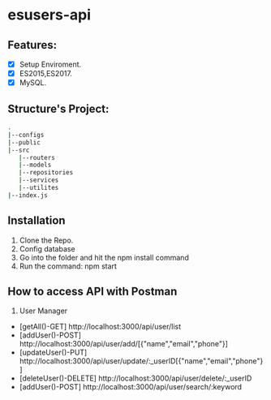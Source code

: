 # esusers-api

## Features:
- [x] Setup Enviroment.
- [x] ES2015,ES2017.
- [x] MySQL.

## Structure's Project:
```bash
.
|--configs
|--public
|--src
   |--routers
   |--models
   |--repositories
   |--services
   |--utilites
|--index.js
```

## Installation
1. Clone the Repo.
2. Config database
3. Go into the folder and hit the npm install command
4. Run the command: npm start

## How to access API with Postman
1. User Manager
- [getAll()-GET] http://localhost:3000/api/user/list
- [addUser()-POST] http://localhost:3000/api/user/add/[{"name","email","phone"}]
- [updateUser()-PUT] http://localhost:3000/api/user/update/:_userID[{"name","email","phone"}]
- [deleteUser()-DELETE] http://localhost:3000/api/user/delete/:_userID
- [addUser()-POST] http://localhost:3000/api/user/search/:keyword
